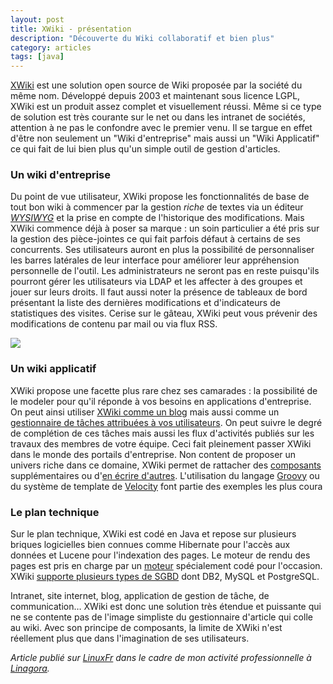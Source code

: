 ```yaml
---
layout: post
title: XWiki - présentation
description: "Découverte du Wiki collaboratif et bien plus"
category: articles
tags: [java]
---
```


[XWiki](http://www.xwiki.org/xwiki/bin/view/Main/WebHome) est une solution open source de Wiki proposée par la société du même nom. Développé depuis 2003 et maintenant sous licence LGPL, XWiki est un produit assez complet et visuellement réussi. Même si ce type de solution est très courante sur le net ou dans les intranet de sociétés, attention à ne pas le confondre avec le premier venu. Il se targue en effet d'être non seulement un "Wiki d'entreprise" mais aussi un "Wiki Applicatif" ce qui fait de lui bien plus qu'un simple outil de gestion d'articles.

### Un wiki d'entreprise
Du point de vue utilisateur, XWiki propose les fonctionnalités de base de tout bon wiki à commencer par la gestion *riche* de textes via un éditeur [*WYSIWYG*](http://fr.wikipedia.org/wiki/WYSIWYG) et la prise en compte de l'historique des modifications. Mais XWiki commence déjà à poser sa marque : un soin particulier a été pris sur la gestion des pièce-jointes ce qui fait parfois défaut à certains de ses concurrents. Ses utilisateurs auront en plus la possibilité de personnaliser les barres latérales de leur interface pour améliorer leur appréhension personnelle de l'outil. Les administrateurs ne seront pas en reste puisqu'ils pourront gérer les utilisateurs via LDAP et les affecter à des groupes et jouer sur leurs droits. Il faut aussi noter la présence de tableaux de bord présentant la liste des dernières modifications et d'indicateurs de statistiques des visites. Cerise sur le gâteau, XWiki peut vous prévenir des modifications de contenu par mail ou via flux RSS.

[![](http://08000linux.com/blogs/files/2009/10/wikipeople.png)](http://08000linux.com/blogs/files/2009/10/wikipeople.png)

### Un wiki applicatif
XWiki propose une facette plus rare chez ses camarades : la possibilité de le modeler pour qu'il réponde à vos besoins en applications d'entreprise. On peut ainsi utiliser [XWiki comme un blog](http://www.xwiki.com/xwiki/bin/view/BlogFr/?language=fr) mais aussi comme un [gestionnaire de tâches attribuées à vos utilisateurs](http://www.xwiki.com/xwiki/bin/view/Products/XWikiEnterprise?tab=header-tab2#header-tab2). On peut suivre le degré de complétion de ces tâches mais aussi les flux d'activités publiés sur les travaux des membres de votre équipe. Ceci fait pleinement passer XWiki dans le monde des portails d'entreprise. Non content de proposer un univers riche dans ce domaine, XWiki permet de rattacher des [composants](http://platform.xwiki.org/xwiki/bin/view/Features/) supplémentaires ou d'[en écrire d'autres](http://code.xwiki.org/xwiki/bin/view/Modules/ComponentModule). L'utilisation du langage [Groovy](http://en.wikipedia.org/wiki/Groovy_%28programming_language%29) ou du système de template de [Velocity](http://en.wikipedia.org/wiki/Jakarta_Velocity) font partie des exemples les plus coura

### Le plan technique
Sur le plan technique, XWiki est codé en Java et repose sur plusieurs briques logicielles bien connues comme Hibernate pour l'accès aux données et Lucene pour l'indexation des pages. Le moteur de rendu des pages est pris en charge par un [moteur](http://code.xwiki.org/xwiki/bin/view/Modules/RenderingModule) spécialement codé pour l'occasion. XWiki [supporte plusieurs types de SGBD](http://platform.xwiki.org/xwiki/bin/view/AdminGuide/Database+Administration) dont DB2, MySQL et PostgreSQL.

Intranet, site internet, blog, application de gestion de tâche, de communication… XWiki est donc une solution très étendue et puissante qui ne se contente pas de l'image simpliste du gestionnaire d'article qui colle au wiki. Avec son principe de composants, la limite de XWiki n'est réellement plus que dans l'imagination de ses utilisateurs.

*Article publié sur [LinuxFr](http://linuxfr.org/~galaux/) dans le cadre de mon activité professionnelle à [Linagora](http://linagora.com/).*
